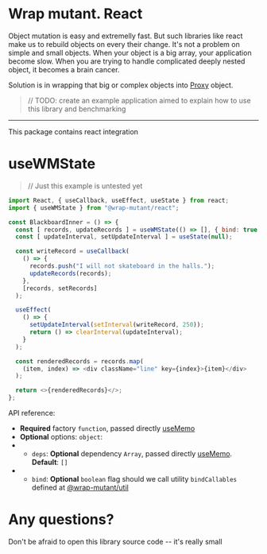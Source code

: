 # Wrap mutant. React

Object mutation is easy and extremelly fast. But such libraries like react make us to rebuild objects on every their change. It's not a problem on simple and small objects. When your object is a big array, your application become slow. When you are trying to handle complicated deeply nested object, it becomes a brain cancer.

Solution is in wrapping that big or complex objects into [Proxy](https://developer.mozilla.org/en-US/docs/Web/JavaScript/Reference/Global_Objects/Proxy) object.

> // TODO: create an example application aimed to explain how to use this library and benchmarking

---

This package contains react integration

# useWMState

> // Just this example is untested yet

```javascript
import React, { useCallback, useEffect, useState } from react;
import { useWMState } from "@wrap-mutant/react";

const BlackboardInner = () => {
  const [ records, updateRecords ] = useWMState(() => [], { bind: true });
  const [ updateInterval, setUpdateInterval ] = useState(null);

  const writeRecord = useCallback(
    () => {
      records.push("I will not skateboard in the halls.");
      updateRecords(records);
    },
    [records, setRecords]
  );

  useEffect(
    () => {
      setUpdateInterval(setInterval(writeRecord, 250));
      return () => clearInterval(updateInterval);
    }
  );

  const renderedRecords = records.map(
    (item, index) => <div className="line" key={index}>{item}</div>
  );

  return <>{renderedRecords}</>;
};
```

API reference:

- **Required** factory `function`, passed directly [useMemo](https://react.dev/reference/react/useMemo#usememo)
- **Optional** options: `object`:
- - `deps`: **Optional** dependency `Array`, passed directly [useMemo](https://react.dev/reference/react/useMemo#usememo). **Default**: `[]`
- - `bind`: **Optional** `boolean` flag should we call utility `bindCallables` defined at [@wrap-mutant/util](https://github.com/kai3341/wrap-mutant/tree/main/packages/utils)

# Any questions?

Don't be afraid to open this library source code -- it's really small
